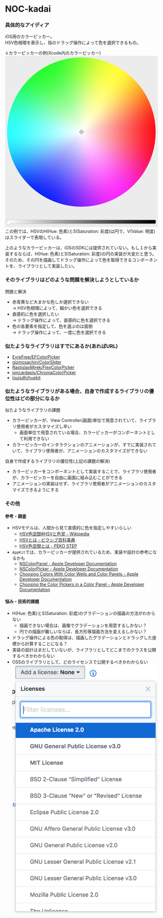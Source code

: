 # NOC-kadai

### 具体的なアイディア
iOS用のカラーピッカー。  
HSV色相環を表示し、指のドラッグ操作によって色を選択できるもの。

↓カラーピッカーの例(Xcode内のカラーピッカー)
![color-picker-example](./resource/color-picker-example.png)
この例では、HSVのH(Hue: 色素)とS(Saturation: 彩度)は円で、V(Value: 明度)はスライダーで表現している。

上のようなカラーピッカーは、iOSのSDKには提供されていない。もし１から実装するならば、H(Hue: 色素)とS(Saturation: 彩度)の円の実装が大変だと思う。
そのため、その円を描画してドラッグ操作によって色を取得できるコンポーネントを、ライブラリとして実装したい。
### そのライブラリはどのような問題を解決しようとしているか
問題と解決
- 赤青黄など大まかな色しか選択できない  
→ HSV色相環によって、細かい色を選択できる
- 直感的に色を選択したい  
→ ドラッグ操作によって、直感的に色を選択できる
- 色の各要素を指定して、色を選ぶのは面倒  
→ ドラッグ操作によって、一度に色を選択できる

### 似たようなライブラリはすでにあるか(あればURL)
- [EyreFree/EFColorPicker](https://github.com/EyreFree/EFColorPicker)
- [gizmosachin/ColorSlider](https://github.com/gizmosachin/ColorSlider)
- [RastislavMirek/FlexColorPicker](https://github.com/RastislavMirek/FlexColorPicker)
- [joncardasis/ChromaColorPicker](https://github.com/joncardasis/ChromaColorPicker)
- [louisdh/huekit](https://github.com/louisdh/huekit)

### 似たようなライブラリがある場合、自身で作成するライブラリの優位性はどの部分になるか
似たようなライブラリの課題
- カラーピッカーが、View Controller(画面)単位で用意されていて、ライブラリ使用者がカスタマイズし辛い
  - 画面単位で用意されている場合、カラーピッカーがコンポーネントとして利用できない
- カラーピッカーのインタラクションのアニメーションが、すでに実装されていて、ライブラリ使用者が、アニメーションのカスタマイズができない

自身で作成するライブラリの優位性(上記の課題の解決)
- カラーピッカーをコンポーネントとして実装することで、ライブラリ使用者が、カラーピッカーを自由に画面に組み込むことができる
- アニメーションの実装はせず、ライブラリ使用者がアニメーションのカスタマイズできるようにする

### その他
#### 参考・調査
- HSVモデルは、人間から見て直感的に色を指定しやすいらしい
  - [HSV色空間#HSVと色覚 - Wikipedia](https://ja.wikipedia.org/wiki/HSV%E8%89%B2%E7%A9%BA%E9%96%93#HSV%E3%81%A8%E8%89%B2%E8%A6%9A)
  - [HSVとは - ピクシブ百科事典](https://dic.pixiv.net/a/HSV)
  - [HSV色空間とは - PEKO STEP](https://www.peko-step.com/html/hsv.html)
- `AppKit`では、カラーピッカーが提供されているため、実装や設計の参考になるかも
  - [NSColorPanel - Apple Developer Documentation](https://developer.apple.com/documentation/appkit/nscolorpanel)
  - [NSColorPicker - Apple Developer Documentation](https://developer.apple.com/documentation/appkit/nscolorpicker)
  - [Choosing Colors With Color Wells and Color Panels - Apple Developer Documentation](https://developer.apple.com/library/archive/documentation/Cocoa/Conceptual/DrawColor/Tasks/ChoosingColorPickers.html)
  - [Choosing the Color Pickers in a Color Panel - Apple Developer Documentation](https://developer.apple.com/library/archive/documentation/Cocoa/Conceptual/DrawColor/Tasks/ChoosingColorPickers.html#//apple_ref/doc/uid/20000792-BAJBFGED)
#### 悩み・技術的課題
- H(Hue: 色素)とS(Saturation: 彩度)のグラデーションの描画の方法がわからない
  - 描画できない場合は、画像でグラデーションを用意するしかない？
  - 円での描画が難しいならば、長方形等描画方法を変えるしかない？
- ドラッグ操作による色の取得は、描画したグラデーションとドラッグした座標から計算することになる？
- 実装の設計はまだしていないが、ライブラリとしてどこまでのクラスを公開するべきかわからない
- OSSのライブラリとして、どのライセンスで公開するべきかわからない
![licences](./resource/licences.png)
